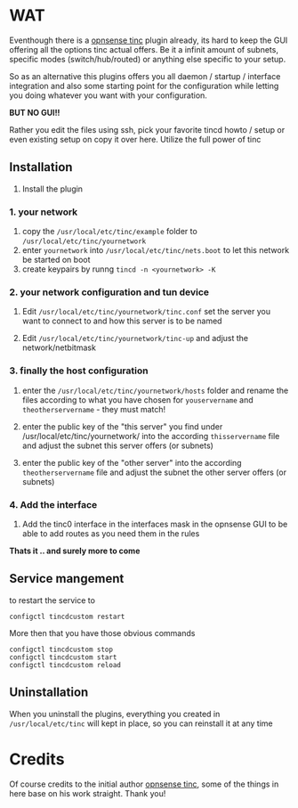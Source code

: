 # WAT

Eventhough there is a [opnsense tinc](https://github.com/opnsense/plugins/tree/stable/17.1/security/tinc) plugin already, its hard to keep the GUI offering all the options tinc actual offers.
Be it a infinit amount of subnets, specific modes (switch/hub/routed) or anything else specific to your setup.

So as an alternative this plugins offers you all daemon / startup / interface integration and also some starting point for the configuration while letting you doing whatever you want with your configuration.

**BUT NO GUI!!**

Rather you edit the files using ssh, pick your favorite tincd howto / setup or even existing setup on copy it over here.
Utilize the full power of tinc

## Installation

1. Install the plugin

### 1. your network 

1. copy the `/usr/local/etc/tinc/example` folder to `/usr/local/etc/tinc/yournetwork`
1. enter `yournetwork` into `/usr/local/etc/tinc/nets.boot` to let this network be started on boot
1. create keypairs by runng `tincd -n <yournetwork> -K`


### 2. your network configuration and tun device

1. Edit `/usr/local/etc/tinc/yournetwork/tinc.conf` set the server you want to connect to and how this server is to be named

1. Edit `/usr/local/etc/tinc/yournetwork/tinc-up` and adjust the network/netbitmask

### 3. finally the host configuration

1. enter the `/usr/local/etc/tinc/yournetwork/hosts` folder and rename the files according to what you have chosen for `youservername` and `theotherservername` - they must match!
 
1. enter the public key of the "this server" you find under /usr/local/etc/tinc/yournetwork/ into the according `thisservername` file and adjust the subnet this server offers (or subnets)

1. enter the public key of the "other server" into the according `theotherservername` file and adjust the subnet the other server offers (or subnets)


### 4. Add the interface 

1. Add the tinc0 interface in the interfaces mask in the opnsense GUI to be able to add routes as you need them in the rules

**Thats it .. and surely more to come**


## Service mangement

to restart the service to 

    configctl tincdcustom restart
     
More then that you have those obvious commands

    configctl tincdcustom stop
    configctl tincdcustom start
    configctl tincdcustom reload

## Uninstallation

When you uninstall the plugins, everything you created in `/usr/local/etc/tinc` will kept in place, so you can reinstall it at any time

# Credits

Of course credits to the initial author [opnsense tinc](https://github.com/opnsense/plugins/tree/stable/17.1/security/tinc), some of the things in here base on his work straight. Thank you! 